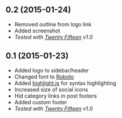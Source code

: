 ## 0.2 (2015-01-24)

- Removed outline from logo link
- Added screenshot
- *Tested with [Twenty Fifteen](https://wordpress.org/themes/twentyfifteen) v1.0*


## 0.1 (2015-01-23)

- Added logo to sidebar/header
- Changed font to [Roboto](http://www.google.com/fonts/specimen/Roboto)
- Added [highlight.js](https://highlightjs.org/) for syntax highlighting
- Increased size of social icons
- Hid category links in post footers
- Added custom footer
- *Tested with [Twenty Fifteen](https://wordpress.org/themes/twentyfifteen) v1.0*
